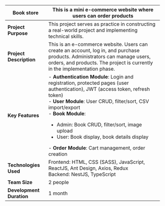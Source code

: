 | Book store | This is a mini e-commerce website where users can order products  |
| --- | --- |
| **Project Purpose** | This project serves as practice in constructing a real-world project and implementing technical skills. |
| **Project Description** | This is an e-commerce website. Users can create an account, log in, and purchase products. Administrators can manage users, orders, and products. The project is currently in the implementation phase. |
| **Key Features** | - **Authentication Module**: Login and registration, protected pages (user authentication), JWT (access token, refresh token) <br> - **User Module**: User CRUD, filter/sort, CSV import/export <br> - **Book Module**: <ul><li>Admin: Book CRUD, filter/sort, image upload</li><li>User: Book display, book details display</li></ul> - **Order Module**: Cart management, order creation |
| **Technologies Used** | Frontend: HTML, CSS (SASS), JavaScript, ReactJS, Ant Design, Axios, Redux <br> Backend: NestJS, TypeScript |
| **Team Size** | 2 people |
| **Development Duration** | 1 month |
